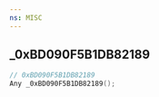 ```yaml
---
ns: MISC
---
```

## _0xBD090F5B1DB82189

```c
// 0xBD090F5B1DB82189
Any _0xBD090F5B1DB82189();
```

